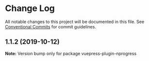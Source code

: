 # Change Log

All notable changes to this project will be documented in this file.
See [Conventional Commits](https://conventionalcommits.org) for commit guidelines.

## 1.1.2 (2019-10-12)

**Note:** Version bump only for package vuepress-plugin-nprogress
